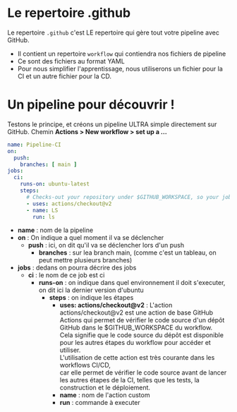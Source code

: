 # Le repertoire .github

Le repertoire `.github` c'est LE repertoire qui gère tout votre pipeline avec GitHub.

- Il contient un repertoire `workflow` qui contiendra nos fichiers de pipeline
- Ce sont des fichiers au format YAML
- Pour nous simplifier l'apprentissage, nous utiliserons un fichier pour la CI et un autre fichier pour la CD.

# Un pipeline pour découvrir !
Testons le principe, et créons un pipeline ULTRA simple directement sur GitHub. Chemin **Actions > New workflow > set up a ...**

```yml
name: Pipeline-CI
on:
  push:
    branches: [ main ]
jobs:
  ci:
    runs-on: ubuntu-latest
    steps:
      # Checks-out your repository under $GITHUB_WORKSPACE, so your job can access it
      - uses: actions/checkout@v2
      - name: LS
        run: ls
```

- **name** : nom de la pipeline 
- **on** : On indique a quel moment il va se déclencher
    - **push** : ici, on dit qu'il va se déclencher lors d'un push
        - **branches** : sur lea branch main, (comme c'est un tableau, on peut mettre plusieurs branches)
- **jobs** : dedans on pourra décrire des jobs
    - **ci** : le nom de ce job est ci
        - **runs-on** : on indique dans quel environnement il doit s'executer, on dit ici la dernier version d'ubuntu
            - **steps** : on indique les étapes
                - **uses: actions/checkout@v2** : L'action actions/checkout@v2 est une action de base GitHub Actions qui permet de vérifier le code source d'un dépôt GitHub dans le $GITHUB_WORKSPACE du workflow. <br>
                Cela signifie que le code source du dépôt est disponible pour les autres étapes du workflow pour accéder et utiliser.<br>
                L'utilisation de cette action est très courante dans les workflows CI/CD, <br>
                car elle permet de vérifier le code source avant de lancer les autres étapes de la CI, telles que les tests, la construction et le déploiement.
                - **name** : nom de l'action custom
                - **run** : commande à executer
